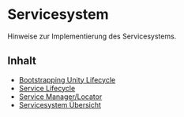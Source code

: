# Servicesystem

Hinweise zur Implementierung des Servicesystems.

## Inhalt
- [Bootstrapping Unity Lifecycle](Bootstrapping-unity-lifecycle.md)
- [Service Lifecycle](Service-Lifecycle.md)
- [Service Manager/Locator](ServiceManager_Locator.md)
- [Servicesystem Übersicht](Servicesystem.md)
